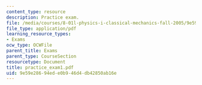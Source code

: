 ```yaml
---
content_type: resource
description: Practice exam.
file: /media/courses/8-01l-physics-i-classical-mechanics-fall-2005/9e59e28694ede0b946d4db42850ab16e_practice_exam1.pdf
file_type: application/pdf
learning_resource_types:
- Exams
ocw_type: OCWFile
parent_title: Exams
parent_type: CourseSection
resourcetype: Document
title: practice_exam1.pdf
uid: 9e59e286-94ed-e0b9-46d4-db42850ab16e
---
```

